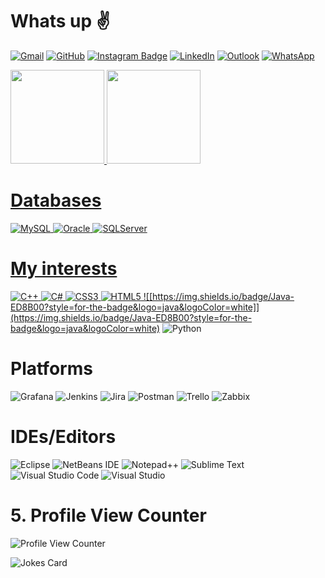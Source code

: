 # Whats up :v:

[![Gmail](https://img.shields.io/badge/Gmail-D14836?style=for-the-badge&logo=gmail&logoColor=white)](mailto:thaynanh77@gmail.com)
[![GitHub](https://img.shields.io/badge/github-%23121011.svg?style=for-the-badge&logo=github&logoColor=white)](https://github.com/thaynanribeiro)
[![Instagram Badge](https://img.shields.io/badge/Instagram-%23E4405F.svg?style=for-the-badge&logo=Instagram&logoColor=white&link=https://www.instagram.com/thay_henriquee)](https://www.instagram.com/thay_henriquee/)
[![LinkedIn](https://img.shields.io/badge/linkedin-%230077B5.svg?style=for-the-badge&logo=linkedin&logoColor=white)](https://www.linkedin.com/in/thaynanribeiro/)
[![Outlook](https://img.shields.io/badge/Hotmail-0078D4?style=for-the-badge&logo=microsoft-outlook&logoColor=white&link=thaynan.thay@hotmail.com)](mailto:thaynan.thay@hotmail.com)
[![WhatsApp](https://img.shields.io/badge/WhatsApp-25D366?style=for-the-badge&logo=whatsapp&logoColor=white)](https://wa.me/5517996188062)

 <div>
  <a href="https://github.com/ThaynanRibeiro">
  <img height="150em" src="https://github-readme-stats.vercel.app/api?username=thaynanribeiro&show_icons=true&theme=chartreuse-dark&include_all_commits=true&count_private=true"/>
  <img height="150em" src="https://github-readme-stats.vercel.app/api/top-langs/?username=thaynanribeiro&layout=compact&langs_count=7&theme=chartreuse-dark"/>
</div>

 
# Databases
![MySQL](https://img.shields.io/badge/mysql-%2300f.svg?style=for-the-badge&logo=mysql&logoColor=white) 
![Oracle](https://img.shields.io/badge/PL/SQL-F80000?style=for-the-badge&logo=oracle&logoColor=white)
![SQLServer](https://img.shields.io/badge/SQL%20Sever-CC2927?style=for-the-badge&logo=microsoft%20sql%20server&logoColor=white)
  
 # My interests
 ![C++](https://img.shields.io/badge/c++-%2300599C.svg?style=for-the-badge&logo=c%2B%2B&logoColor=white)
 ![C#](https://img.shields.io/badge/c%23-%23239120.svg?style=for-the-badge&logo=c-sharp&logoColor=white)
 ![CSS3](https://img.shields.io/badge/css3-%231572B6.svg?style=for-the-badge&logo=css3&logoColor=white)
 ![HTML5](https://img.shields.io/badge/html5-%23E34F26.svg?style=for-the-badge&logo=html5&logoColor=white)
 ![[https://img.shields.io/badge/Java-ED8B00?style=for-the-badge&logo=java&logoColor=white]](https://img.shields.io/badge/Java-ED8B00?style=for-the-badge&logo=java&logoColor=white)
 ![Python](https://img.shields.io/badge/python-3670A0?style=for-the-badge&logo=python&logoColor=ffdd54)
 
  # Platforms
 ![Grafana](https://img.shields.io/badge/grafana-%23F46800.svg?style=for-the-badge&logo=grafana&logoColor=white)
 ![Jenkins](https://img.shields.io/badge/jenkins-%232C5263.svg?style=for-the-badge&logo=jenkins&logoColor=white)
 ![Jira](https://img.shields.io/badge/jira-%230A0FFF.svg?style=for-the-badge&logo=jira&logoColor=white)
 ![Postman](https://img.shields.io/badge/Postman-FF6C37?style=for-the-badge&logo=postman&logoColor=white)
 ![Trello](https://img.shields.io/badge/Trello-%23026AA7.svg?style=for-the-badge&logo=Trello&logoColor=white)
 ![Zabbix](https://img.shields.io/badge/Zabbix-F80000?style=for-the-badge&logo=oracle&logoColor=white)
 
 # IDEs/Editors
 ![Eclipse](https://img.shields.io/badge/Eclipse-FE7A16.svg?style=for-the-badge&logo=Eclipse&logoColor=white)
 ![NetBeans IDE](https://img.shields.io/badge/NetBeans-1B6AC6.svg?style=for-the-badge&logo=apache-netbeans-ide&logoColor=white)
 ![Notepad++](https://img.shields.io/badge/Notepad++-90E59A.svg?style=for-the-badge&logo=notepad%2b%2b&logoColor=black)
 ![Sublime Text](https://img.shields.io/badge/sublime_text-%23575757.svg?style=for-the-badge&logo=sublime-text&logoColor=important)
 ![Visual Studio Code](https://img.shields.io/badge/Visual%20Studio%20Code-0078d7.svg?style=for-the-badge&logo=visual-studio-code&logoColor=white)
 ![Visual Studio](https://img.shields.io/badge/Visual%20Studio-5C2D91.svg?style=for-the-badge&logo=visual-studio&logoColor=white)
  
# 5. Profile View Counter
![Profile View Counter](https://komarev.com/ghpvc/?username=Tanu-N-Prabhu)

![Jokes Card](https://readme-jokes.vercel.app/api)
 
<!--
Here are some ideas to get you started:

- ?? I’m currently working on ...
- ?? I’m currently learning ...
- ?? I’m looking to collaborate on ...
- ?? I’m looking for help with ...
- ?? Ask me about ...
- ?? How to reach me: ...
- ?? Pronouns: ...
- ? Fun fact: ... 
